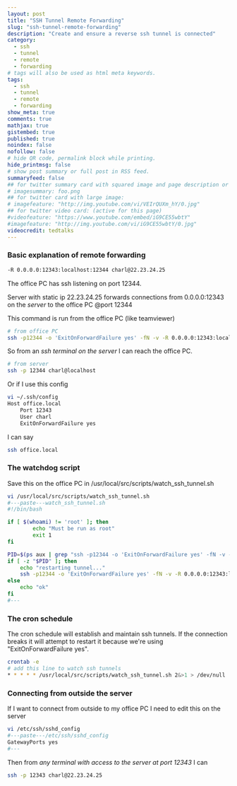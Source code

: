 ```yaml
---
layout: post
title: "SSH Tunnel Remote Forwarding"
slug: "ssh-tunnel-remote-forwarding"
description: "Create and ensure a reverse ssh tunnel is connected"
category: 
  - ssh
  - tunnel
  - remote
  - forwarding
# tags will also be used as html meta keywords.
tags:
  - ssh
  - tunnel
  - remote
  - forwarding
show_meta: true
comments: true
mathjax: true
gistembed: true
published: true
noindex: false
nofollow: false
# hide QR code, permalink block while printing.
hide_printmsg: false
# show post summary or full post in RSS feed.
summaryfeed: false
## for twitter summary card with squared image and page description or page excerpt:
# imagesummary: foo.png
## for twitter card with large image:
# imagefeature: "http://img.youtube.com/vi/VEIrQUXm_hY/0.jpg"
## for twitter video card: (active for this page)
#videofeature: "https://www.youtube.com/embed/iG9CE55wbtY"
#imagefeature: "http://img.youtube.com/vi/iG9CE55wbtY/0.jpg"
videocredit: tedtalks
---
```

### Basic explanation of remote forwarding
```bash
-R 0.0.0.0:12343:localhost:12344 charl@22.23.24.25
```

The office PC has ssh listening on port 12344.

Server with static ip 22.23.24.25 forwards connections from 0.0.0.0:12343 on the *server* to the office PC @port 12344

This command is run from the office PC (like teamviewer)

```bash
# from office PC
ssh -p12344 -o 'ExitOnForwardFailure yes' -fN -v -R 0.0.0.0:12343:localhost:18421 charl@22.23.24.25
```

So from an *ssh terminal on the server* I can reach the office PC.

```bash
# from server
ssh -p 12344 charl@localhost
```

<!--more-->

Or if I use this config

```bash
vi ~/.ssh/config 
Host office.local
    Port 12343
    User charl
	ExitOnForwardFailure yes
```

I can say

```bash
ssh office.local
```

### The watchdog script

Save this on the office PC in /usr/local/src/scripts/watch_ssh_tunnel.sh
```bash
vi /usr/local/src/scripts/watch_ssh_tunnel.sh 
#---paste---watch_ssh_tunnel.sh
#!/bin/bash

if [ $(whoami) != 'root' ]; then
        echo "Must be run as root"
        exit 1
fi

PID=$(ps aux | grep "ssh -p12344 -o 'ExitOnForwardFailure yes' -fN -v -R 0.0.0.0:12343:localhost:18421 charl@22.23.24.25" | grep -v grep | awk '{print $2}')
if [ -z "$PID" ]; then
	echo "restarting tunnel..."
	ssh -p12344 -o 'ExitOnForwardFailure yes' -fN -v -R 0.0.0.0:12343:localhost:18421 charl@22.23.24.25
else
	echo "ok"
fi
#---
```

### The cron schedule
The cron schedule will establish and maintain ssh tunnels. If the connection breaks it will attempt to restart it because we're using "ExitOnForwardFailure yes".

```bash
crontab -e
# add this line to watch ssh tunnels
* * * * * /usr/local/src/scripts/watch_ssh_tunnel.sh 2&>1 > /dev/null
```

### Connecting from outside the server
If I want to connect from outside to my office PC I need to edit this
on the server

```bash
vi /etc/ssh/sshd_config
#---paste---/etc/ssh/sshd_config
GatewayPorts yes
#---
```

Then from *any terminal with access to the server at port 12343* I can

```bash
ssh -p 12343 charl@22.23.24.25
```
